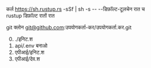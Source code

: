 कर्ल https://sh.rustup.rs -sSf | sh -s -- --डिफ़ॉल्ट-टूलचेन रात च<br>rustup डिफ़ॉल्ट रातों रात

git क्लोन git@github.com:उपयोगकर्ता-कर/उपयोगकर्ता.कर.git

0. ./इनिट.श
1. api/.env बनाओ
2. एपीआई/इनिट.श
3. एपीआई/देव.श
